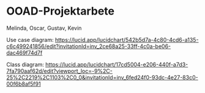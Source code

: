 # OOAD-Projektarbete

Melinda, Oscar, Gustav, Kevin

Use case diagram: https://lucid.app/lucidchart/542b5d7a-4c80-4cd6-a135-c6c499241856/edit?invitationId=inv_2ce68a25-33ff-4c0a-be06-dac469f74d7f

Class diagram: https://lucid.app/lucidchart/17cd5004-e206-440f-a7d3-7fa790aaf62d/edit?viewport_loc=-9%2C-25%2C2219%2C1103%2C0_0&invitationId=inv_6fed24f0-93dc-4e27-83c0-00f6b8af5f91
